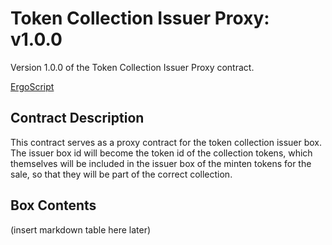 # Token Collection Issuer Proxy: v1.0.0

Version 1.0.0 of the Token Collection Issuer Proxy contract.

[ErgoScript](location)

## Contract Description
This contract serves as a proxy contract for the token collection issuer box. The issuer box id will become the token id of the collection tokens, which themselves will be included in the issuer box of the minten tokens for the sale, so that they will be part of the correct collection.

## Box Contents
(insert markdown table here later)
